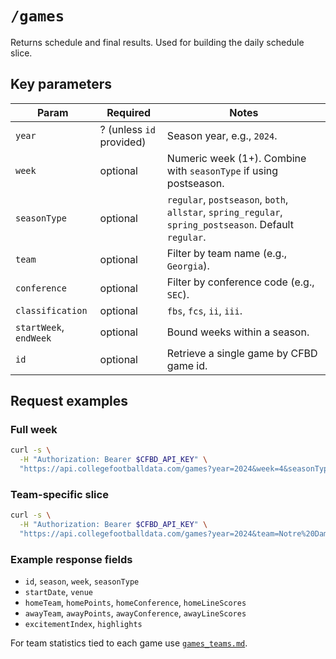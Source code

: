 # `/games`

Returns schedule and final results. Used for building the daily schedule slice.

## Key parameters
| Param | Required | Notes |
| --- | --- | --- |
| `year` | ? (unless `id` provided) | Season year, e.g., `2024`. |
| `week` | optional | Numeric week (1+). Combine with `seasonType` if using postseason. |
| `seasonType` | optional | `regular`, `postseason`, `both`, `allstar`, `spring_regular`, `spring_postseason`. Default `regular`. |
| `team` | optional | Filter by team name (e.g., `Georgia`). |
| `conference` | optional | Filter by conference code (e.g., `SEC`). |
| `classification` | optional | `fbs`, `fcs`, `ii`, `iii`. |
| `startWeek`, `endWeek` | optional | Bound weeks within a season. |
| `id` | optional | Retrieve a single game by CFBD game id. |

## Request examples
### Full week
```bash
curl -s \
  -H "Authorization: Bearer $CFBD_API_KEY" \
  "https://api.collegefootballdata.com/games?year=2024&week=4&seasonType=regular"
```

### Team-specific slice
```bash
curl -s \
  -H "Authorization: Bearer $CFBD_API_KEY" \
  "https://api.collegefootballdata.com/games?year=2024&team=Notre%20Dame"
```

### Example response fields
- `id`, `season`, `week`, `seasonType`
- `startDate`, `venue`
- `homeTeam`, `homePoints`, `homeConference`, `homeLineScores`
- `awayTeam`, `awayPoints`, `awayConference`, `awayLineScores`
- `excitementIndex`, `highlights`

For team statistics tied to each game use [`games_teams.md`](games_teams.md).
